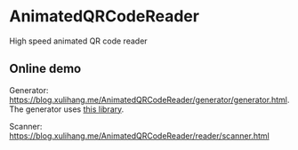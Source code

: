 # AnimatedQRCodeReader

High speed animated QR code reader

## Online demo

Generator: <https://blog.xulihang.me/AnimatedQRCodeReader/generator/generator.html>. The generator uses [this library](https://github.com/kazuhikoarase/qrcode-generator/).

Scanner: <https://blog.xulihang.me/AnimatedQRCodeReader/reader/scanner.html>
